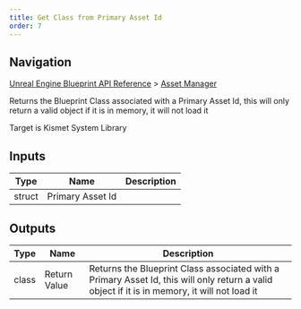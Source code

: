 ```yaml
---
title: Get Class from Primary Asset Id
order: 7
---
```

## Navigation

[Unreal Engine Blueprint API Reference](https://dev.epicgames.com/documentation/en-us/unreal-engine/BlueprintAPI) > [Asset Manager](https://dev.epicgames.com/documentation/en-us/unreal-engine/BlueprintAPI/AssetManager)

Returns the Blueprint Class associated with a Primary Asset Id, this will only return a valid object if it is in memory, it will not load it

Target is Kismet System Library

## Inputs

| Type | Name | Description |
| --- | --- | --- |
| struct | Primary Asset Id |  |

## Outputs

| Type | Name | Description |
| --- | --- | --- |
| class | Return Value | Returns the Blueprint Class associated with a Primary Asset Id, this will only return a valid object if it is in memory, it will not load it |
